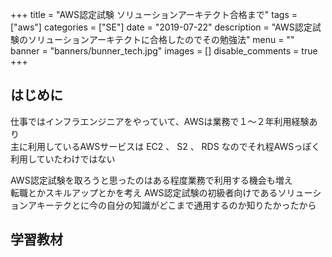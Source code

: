 +++
title = "AWS認定試験 ソリューションアーキテクト合格まで"
tags = ["aws"]
categories = ["SE"]
date = "2019-07-22"
description = "AWS認定試験のソリューションアーキテクトに合格したのでその勉強法"
menu = ""
banner = "banners/bunner_tech.jpg"
images = []
disable_comments = true
+++

<!--more-->

## はじめに
仕事ではインフラエンジニアをやっていて、AWSは業務で１～２年利用経験あり  
主に利用しているAWSサービスは EC2 、 S2 、 RDS なのでそれ程AWSっぽく利用していたわけではない  

AWS認定試験を取ろうと思ったのはある程度業務で利用する機会も増え  
転職とかスキルアップとかを考え AWS認定試験の初級者向けであるソリューションアキーテクとに今の自分の知識がどこまで通用するのか知りたかったから  

## 学習教材

